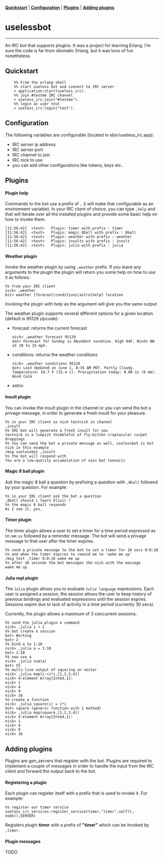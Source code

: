 **[Quickstart](#quickstart)** |
**[Configuration](#configuration)** |
**[Plugins](#plugins)** |
**[Adding plugins](#adding-plugins)**

# uselessbot
------------


An IRC bot that supports plugins. It was a project for learning Erlang. I'm sure the code is far from idiomatic Erlang, but it was tons of fun nonetheless.


## Quickstart

```
	%% From the erlang shell
	%% start useless bot and connect to IRC server
	> application:start(useless_irc).
	%% join #testme IRC channel 
	> useless_irc:join("#testme").
	%% login as user test
	> useless_irc:login("test").
```
## Configuration

The following variables are configurable (located in ebin/useless_irc.app):

- IRC server ip address
- IRC server port
- IRC channel to join
- IRC nick to use
- you can add other configurations like tokens, keys etc..
	

## Plugins


#### Plugin help
Commands to the bot use a prefix of `,` (i will make that configurable as an environment variable).
In your IRC client of choice, you can type `,help` and that will iterate over all the installed plugins and provide some basic help on how to invoke them.

```
[11:56:42]  <test>   Plugin: timer with prefix : timer
[11:56:42]  <test>	 Plugin: magic_8ball with prefix : 8ball
[11:56:42]  <test>	 Plugin: weather with prefix : weather
[11:56:42]  <test>	 Plugin: insults with prefix : insult
[11:56:42]  <test>	 Plugin: julia with prefix : julia
```

#### Weather plugin

Invoke the weather plugin by using `,weather` prefix. If you leave any arguments to the plugin the plugin will return you some help on how to use it as follows:

```
%% from your IRC client
nick> ,weather
bit> weather [forecast|conditions|astro|help] location
```
Invoking the plugin with help as the argument will give you the same output.

The weather plugin supports several different options for a given location (default is 95129 zipcode):

- forecast: returns the current forecast

	```
	nick> ,weather forecast 95129
	bot> Forecast for Sunday is Abundant sunshine. High 84F. Winds NW at 10 to 15 mph.
	```
- conditions: returns the weather conditions

	```
	nick> ,weather conditions 95129
	bot> Last Updated on June 1, 8:35 AM PDT. Partly Cloudy. Temperature: 59.7 F (15.4 C). Precipitation today: 0.00 in (0 mm). Wind Calm
	```

- astro:



#### Insult plugin

You can invoke the insult plugin in the channel or you can send the bot a privage message, in order to generate a fresh insult for your pleasure.

```
%% in your IRC client as nick testnick in channel
,insult
%% IRC bot will generate a fresh insult for you
testnick is a lumpish thimbleful of fly-bitten craptacular carpet droppings
%% You can send the bot a private message as well, uselessbot is bot nick in this example
/msg uselessbot ,insult
%% the bot will respond with 
You are a low-quality accumulation of vain bat toenails
```

#### Magic 8 ball plugin

Ask the magic 8 ball a question by prefixing a question with `,8ball` followed by your question.
For example:

```
%% in your IRC client ask the bot a question
,8ball should i learn Elixir ?
%% the magic 8 ball responds
As I see it, yes.
```

#### Timer plugin

The timer plugin allows a user to set a timer for a time period expressed as `hh:mm:ss` followed by a reminder message. The bot will send a privage message to that user after the timer expires.

```
%% send a private message to the bot to set a timer for 10 secs 0:0:10
%% and when the timer expires to remind me to 'wake me up'
/msg test ,timer 0:0:10 wake me up
%% after 10 seconds the bot messages the nick with the message
wake me up
```

#### Julia repl plugin

The `Julia` plugin allows you to evaluate `Julia language` expressions. 
Each user is assigned a session, the session allows the user to keep history of previous bindings and evaluated expressions until the session expires.
Sessions expire due to lack of activity in a time period (currently 30 secs).
 
Currently, the plugin allows a maximum of 3 concurrent sessions.

```
%% send the julia plugin a command
nick> ,julia 1 + 1
%% bot create a session
bot> Working
bot> 2
%% bind a to 1:10
nick> ,julia a = 1:10
bot> 1:10
%% now use a
nick> ,julia sum(a)
bot> 55
%% multi-line output of squaring an vector
nick> ,julia map(i->i*i,[1,2,3,4])
nick> 4-element Array{Int64,1}:
nick> 1
nick> 4
nick> 9
nick> 16
%% create a function
nick> ,julia square(i) = i*i
bot> square (generic function with 1 method)
nick> ,julia map(square,[1,2,3,4])
nick> 4-element Array{Int64,1}:
nick> 1
nick> 4
nick> 9
nick> 16
```

## Adding plugins

Plugins are gen_servers that register with the bot. Plugins are required to implement a couple of messages in order to handle the input from the IRC client and forward the output back to the bot.

#### Registering a plugin
Each plugin can register itself with a prefix that is used to invoke it.
For example:

```
%% register our timer service
useless_irc_services:register_service(timer,"timer",self(), node(),SERVER)
```
Registers plugin **timer** with a prefix of **"timer"** which can be invoked by `,timer`.

#### Plugin messages
TODO